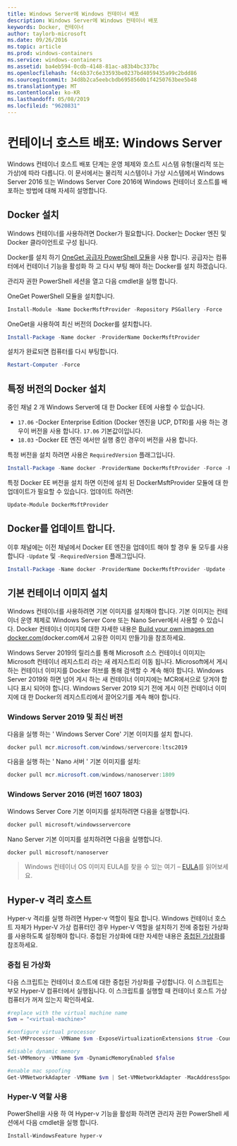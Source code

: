 ```yaml
---
title: Windows Server에 Windows 컨테이너 배포
description: Windows Server에 Windows 컨테이너 배포
keywords: Docker, 컨테이너
author: taylorb-microsoft
ms.date: 09/26/2016
ms.topic: article
ms.prod: windows-containers
ms.service: windows-containers
ms.assetid: ba4eb594-0cdb-4148-81ac-a83b4bc337bc
ms.openlocfilehash: f4c6b37c6e33593be0237bd4059435a99c2bdd86
ms.sourcegitcommit: 34d8b2ca5eebcbdb6958560b1f4250763bee5b48
ms.translationtype: MT
ms.contentlocale: ko-KR
ms.lasthandoff: 05/08/2019
ms.locfileid: "9620831"
---
```

# <a name="container-host-deployment-windows-server"></a>컨테이너 호스트 배포: Windows Server

Windows 컨테이너 호스트 배포 단계는 운영 체제와 호스트 시스템 유형(물리적 또는 가상)에 따라 다릅니다. 이 문서에서는 물리적 시스템이나 가상 시스템에서 Windows Server 2016 또는 Windows Server Core 2016에 Windows 컨테이너 호스트를 배포하는 방법에 대해 자세히 설명합니다.

## <a name="install-docker"></a>Docker 설치

Windows 컨테이너를 사용하려면 Docker가 필요합니다. Docker는 Docker 엔진 및 Docker 클라이언트로 구성 됩니다.

Docker를 설치 하기 [OneGet 공급자 PowerShell 모듈](https://github.com/OneGet/MicrosoftDockerProvider)을 사용 합니다. 공급자는 컴퓨터에서 컨테이너 기능을 활성화 하 고 다시 부팅 해야 하는 Docker를 설치 하겠습니다.

관리자 권한 PowerShell 세션을 열고 다음 cmdlet을 실행 합니다.

OneGet PowerShell 모듈을 설치합니다.

```PowerShell
Install-Module -Name DockerMsftProvider -Repository PSGallery -Force
```

OneGet을 사용하여 최신 버전의 Docker를 설치합니다.

```PowerShell
Install-Package -Name docker -ProviderName DockerMsftProvider
```

설치가 완료되면 컴퓨터를 다시 부팅합니다.

```PowerShell
Restart-Computer -Force
```

## <a name="install-a-specific-version-of-docker"></a>특정 버전의 Docker 설치

중인 채널 2 개 Windows Server에 대 한 Docker EE에 사용할 수 있습니다.

* `17.06` -Docker Enterprise Edition (Docker 엔진을 UCP, DTR)를 사용 하는 경우이 버전을 사용 합니다. `17.06` 기본값이입니다.
* `18.03` -Docker EE 엔진 에서만 실행 중인 경우이 버전을 사용 합니다.

특정 버전을 설치 하려면 사용은 `RequiredVersion` 플래그입니다.

```PowerShell
Install-Package -Name docker -ProviderName DockerMsftProvider -Force -RequiredVersion 18.03
```

특정 Docker EE 버전을 설치 하면 이전에 설치 된 DockerMsftProvider 모듈에 대 한 업데이트가 필요할 수 있습니다. 업데이트 하려면:

```PowerShell
Update-Module DockerMsftProvider
```

## <a name="update-docker"></a>Docker를 업데이트 합니다.

이후 채널에는 이전 채널에서 Docker EE 엔진을 업데이트 해야 할 경우 둘 모두를 사용 합니다 `-Update` 및 `-RequiredVersion` 플래그입니다.

```PowerShell
Install-Package -Name docker -ProviderName DockerMsftProvider -Update -Force -RequiredVersion 18.03
```

## <a name="install-base-container-images"></a>기본 컨테이너 이미지 설치

Windows 컨테이너를 사용하려면 기본 이미지를 설치해야 합니다. 기본 이미지는 컨테이너 운영 체제로 Windows Server Core 또는 Nano Server에서 사용할 수 있습니다. Docker 컨테이너 이미지에 대한 자세한 내용은 [Build your own images on docker.com](https://docs.docker.com/engine/tutorials/dockerimages/)(docker.com에서 고유한 이미지 만들기)을 참조하세요.

Windows Server 2019의 릴리스를 통해 Microsoft 소스 컨테이너 이미지는 Microsoft 컨테이너 레지스트리 라는 새 레지스트리 이동 됩니다. Microsoft에서 게시 하는 컨테이너 이미지를 Docker 허브를 통해 검색할 수 계속 해야 합니다. Windows Server 2019와 하면 넘어 게시 하는 새 컨테이너 이미지에는 MCR에서으로 당겨야 합니다 표시 되어야 합니다. Windows Server 2019 되기 전에 게시 이전 컨테이너 이미지에 대 한 Docker의 레지스트리에서 끌어오기를 계속 해야 합니다.

### <a name="windows-server-2019-and-newer"></a>Windows Server 2019 및 최신 버전

다음을 실행 하는 ' Windows Server Core' 기본 이미지를 설치 합니다.

```PowerShell
docker pull mcr.microsoft.com/windows/servercore:ltsc2019
```

다음을 실행 하는 ' Nano 서버 ' 기본 이미지를 설치:

```PowerShell
docker pull mcr.microsoft.com/windows/nanoserver:1809
```

### <a name="windows-server-2016-versions-1607-1803"></a>Windows Server 2016 (버전 1607 1803)

Windows Server Core 기본 이미지를 설치하려면 다음을 실행합니다.

```PowerShell
docker pull microsoft/windowsservercore
```

Nano Server 기본 이미지를 설치하려면 다음을 실행합니다.

```PowerShell
docker pull microsoft/nanoserver
```

> Windows 컨테이너 OS 이미지 EULA를 찾을 수 있는 여기 – [EULA](../images-eula.md)를 읽어보세요.

## <a name="hyper-v-isolation-host"></a>Hyper-v 격리 호스트

Hyper-v 격리를 실행 하려면 Hyper-v 역할이 필요 합니다. Windows 컨테이너 호스트 자체가 Hyper-V 가상 컴퓨터인 경우 Hyper-V 역할을 설치하기 전에 중첩된 가상화를 사용하도록 설정해야 합니다. 중첩된 가상화에 대한 자세한 내용은 [중첩된 가상화](https://docs.microsoft.com/virtualization/hyper-v-on-windows/user-guide/nested-virtualization)를 참조하세요.

### <a name="nested-virtualization"></a>중첩 된 가상화

다음 스크립트는 컨테이너 호스트에 대한 중첩된 가상화를 구성합니다. 이 스크립트는 부모 Hyper-V 컴퓨터에서 실행됩니다. 이 스크립트를 실행할 때 컨테이너 호스트 가상 컴퓨터가 꺼져 있는지 확인하세요.

```PowerShell
#replace with the virtual machine name
$vm = "<virtual-machine>"

#configure virtual processor
Set-VMProcessor -VMName $vm -ExposeVirtualizationExtensions $true -Count 2

#disable dynamic memory
Set-VMMemory -VMName $vm -DynamicMemoryEnabled $false

#enable mac spoofing
Get-VMNetworkAdapter -VMName $vm | Set-VMNetworkAdapter -MacAddressSpoofing On
```

### <a name="enable-the-hyper-v-role"></a>Hyper-V 역할 사용

PowerShell을 사용 하 여 Hyper-v 기능을 활성화 하려면 관리자 권한 PowerShell 세션에서 다음 cmdlet을 실행 합니다.

```PowerShell
Install-WindowsFeature hyper-v
```
